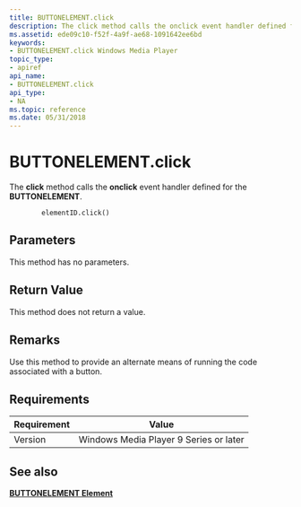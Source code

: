 ```yaml
---
title: BUTTONELEMENT.click
description: The click method calls the onclick event handler defined for the BUTTONELEMENT.
ms.assetid: ede09c10-f52f-4a9f-ae68-1091642ee6bd
keywords:
- BUTTONELEMENT.click Windows Media Player
topic_type:
- apiref
api_name:
- BUTTONELEMENT.click
api_type:
- NA
ms.topic: reference
ms.date: 05/31/2018
---
```


# BUTTONELEMENT.click

The **click** method calls the **onclick** event handler defined for the **BUTTONELEMENT**.

``` syntax
        elementID.click()
```

## Parameters

This method has no parameters.

## Return Value

This method does not return a value.

## Remarks

Use this method to provide an alternate means of running the code associated with a button.

## Requirements



| Requirement | Value |
|--------------------|---------------------------------------------------|
| Version<br/> | Windows Media Player 9 Series or later<br/> |



## See also

<dl> <dt>

[**BUTTONELEMENT Element**](buttonelement-element.md)
</dt> </dl>

 

 





